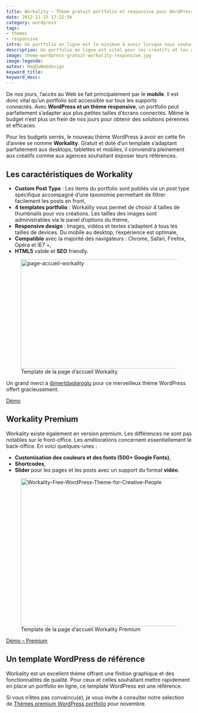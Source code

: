 ```yaml
---
title: Workality – Thème gratuit portfolio et responsive pour WordPress
date: 2012-11-15 17:22:56
category: wordpress
tags: 
- themes
- responsive
intro: Un portfolio en ligne est le minimum à avoir lorsque nous souhaitons obtenir une certaine visibilité et une reconnaissance de ses pairs. A l'instar d'une carte de visite, un webdesigner ou un photographe se doit d'avoir un portfolio Web facilement consultable et pratique à maintenir.
description: Un portfolio en ligne est vital pour les créatifs et les agences souhaitant faire connaître leurs créations. Découvrez le thème WP Workality
image: theme-wordpress-gratuit-workality-responsive.jpg
image-legende:
auteur: MagDuWebdesign
keyword_title:
keyword_desc:
---
```


<p>De nos jours, l’accès au Web se fait principalement par le <strong>mobile</strong>. Il est donc vital qu’un portfolio soit accessible sur tous les supports connectés.&nbsp;Avec <strong>WordPress et un thème responsive</strong>, un portfolio peut parfaitement s’adapter aux plus petites tailles d’écrans connectés. Même le budget n’est plus un frein de nos jours pour obtenir des solutions pérennes et efficaces.</p>
<p>Pour les budgets serrés, le nouveau thème WordPress à avoir en cette fin d’année se nomme <strong>Workality</strong>. Gratuit et doté d’un template s’adaptant parfaitement aux desktops, tablettes et mobiles, il conviendra pleinement aux créatifs comme aux agences souhaitant exposer leurs références.</p>
<h2>Les caractéristiques de Workality</h2>
<ul>
<li><strong>Custom Post Type</strong> : Les items du portfolio sont publiés via un post type spécifique accompagné d’une taxonomie permettant de filtrer facilement les posts en front,</li>
<li><strong>4 templates portfolio</strong> : Workality vous permet de choisir 4 tailles de thumbnails pour vos créations. Les tailles des images sont administrables via le panel d’options du thème,</li>
<li><strong>Responsive design</strong> : Images, vidéos et textes s’adaptent à tous les tailles de devices. Du mobile au desktop, l’expérience est optimale,</li>
<li><strong>Compatible</strong> avec la majorité des navigateurs : Chrome, Safari, Firefox, Opéra et IE7 +,</li>
<li><strong>HTML5</strong> valide et <strong>SEO</strong> friendly.</li>
</ul>
<figure>
  <img class="left" src="https://s3-eu-west-1.amazonaws.com/mdw-img/large/page-accueil-workality.jpg" alt="page-accueil-workality" width="555" height="296">
  <figcaption>Template de la page d’accueil Workality</figcaption>
</figure>
<p>Un grand merci à&nbsp;<a title="Mert Daglaroglu" href="https://twitter.com/mertdaglaroglu" target="_blank">@mertdaglaroglu</a>&nbsp;pour ce merveilleux thème WordPress offert gracieusement.</p>
<a class="button primary radius" href="http://www.workality.ca/themes/workality" target="_blank">Démo</a>
<h2>Workality Premium</h2>
<p>Workality existe également en version premium. Les différences ne sont pas notables sur le front-office. Les améliorations concernent essentiellement le back-office. En voici quelques-unes :</p>
<ul>
<li><strong><strong>Customisation des couleurs et des fonts (500+ Google Fonts</strong></strong><strong>)</strong>,</li>
<li><strong>Shortcodes</strong>,</li>
<li><strong>Slider</strong> pour les pages et les posts avec un support du format <strong>vidéo</strong>.</li>
</ul>
<figure>
  <img class="left" src="https://s3-eu-west-1.amazonaws.com/mdw-img/large/Workality-Free-WordPress-Theme-for-Creative-People.jpg" alt="Workality-Free-WordPress-Theme-for-Creative-People" width="555" height="401">
  <figcaption>Template de la page d’accueil Workality Premium</figcaption>
</figure>
<a class="button primary radius" href="http://premium.workality.ca/" target="_blank">Démo – Premium</a>
<h2>Un template WordPress de référence</h2>
<p>Workality est un excellent thème offrant une finition graphique et des fonctionnalités de qualité. Pour ceux et celles souhaitant mettre rapidement en place un portfolio en ligne, ce template WordPress est une référence.</p>
<p>Si vous n’êtes pas convaincu(e), je vous invite à consulter notre sélection de&nbsp;<a title="20+ Thèmes WordPress portfolio pour les blogueurs photographes" href="http://magazineduwebdesign.com/themes-wordpress-portfolio-photo-video">Thèmes premium WordPress portfolio</a> pour novembre.</p>
